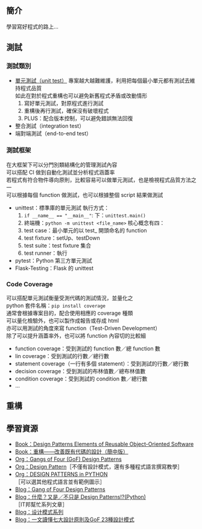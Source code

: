 ## 簡介
學習寫好程式的路上...


## 測試
### 測試類別
* [單元測試（unit test）](https://github.com/yuning-lin/PythonTips/blob/main/Refactoring/unit_test.ipynb)
  專案越大越難維護，利用把每個最小單元都有測試去維持程式品質  
  如此在對於程式重構也可以避免新舊程式矛盾或改動情形  
  1. 寫好單元測試，對原程式進行測試
  2. 重構後再行測試，確保沒有破壞程式
  3. PLUS：配合版本控制，可以避免錯誤無法回復
* 整合測試（integration test）
* 端對端測試（end-to-end test）

### 測試框架
在大框架下可以分門別類結構化的管理測試內容  
可以搭配 CI 做到自動化測試並分析程式涵蓋率  
若程式有符合物件導向原則，比較容易可以做單元測試，也是檢視程式品質方法之一  
可以根據每個 function 做測試，也可以根據整個 script 結果做測試  

* unittest：標準庫的單元測試
  執行方式：
  1. `if __name__ == "__main__"`: 下：`unittest.main()`
  2. 終端機：`python -m unittest <file_name>`
  核心概念有四：
  1. test case：最小單元的以 test_ 開頭命名的 function
  2. test fixture：setUp、testDown
  3. test suite：test fixture 集合
  4. test runner：執行
* pytest：Python 第三方單元測試
* Flask-Testing：Flask 的 unittest

### Code Coverage
可以搭配單元測試衡量受測代碼的測試情況，並量化之  
python 套件名稱：`pip install coverage`  
通常會根據專案目的，配合使用相應的 coverage 種類  
可以量化檢驗外，也可以製作成報告或存成 html  
亦可以用測試的角度來寫 function（Test-Driven Development）  
除了可以提升涵蓋率外，也可以將 function 內容切的比較細
* function coverage：受到測試的 function 數／總 function 數
* lin coverage：受到測試的行數／總行數
* statement coverage（一行有多個 statement）：受到測試的行數／總行數
* decision coverage：受到測試的布林值數／總布林值數
* condition coverage：受到測試的 condition 數／總行數
* ...

## 重構

## 學習資源
* [Book：Design Patterns Elements of Reusable Object-Oriented Software](http://www.javier8a.com/itc/bd1/articulo.pdf)
* [Book：重構——改善既有代碼的設計（簡中版）](https://590m.com/file/253469-231196358)
* [Org：Gangs of Four (GoF) Design Patterns](https://www.journaldev.com/31902/gangs-of-four-gof-design-patterns)
* [Org：Design Pattern](https://www.tutorialspoint.com/design_pattern/design_pattern_overview.htm)［不僅有設計模式，還有多種程式語言撰寫教學］
* [Org：DESIGN PATTERNS in PYTHON](https://refactoringguru.cn/design-patterns/python)［可以選其他程式語言並有範例圖示］
* [Blog：Gang of Four Design Patterns](https://springframework.guru/gang-of-four-design-patterns/)
* [Blog：什麼？又是／不只是 Design Patterns!?(Python)](https://ithelp.ithome.com.tw/users/20120812/ironman/2697)［IT邦幫忙系列文章］
* [Blog：设计模式系列](https://www.cnblogs.com/wuqinglong/category/1030108.html)
* [Blog：一文讀懂七大設計原則及GoF 23種設計模式](https://codingnote.cc/zh-tw/p/83149/)
